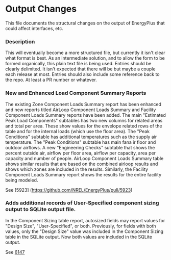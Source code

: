 Output Changes
==============

This file documents the structural changes on the output of EnergyPlus that could affect interfaces, etc.

### Description

This will eventually become a more structured file, but currently it isn't clear what format is best. As an intermediate solution, and to allow the form to be formed organically, this plain text file is being used. Entries should be clearly delimited.  It isn't expected that there will be but maybe a couple each release at most. Entries should also include some reference back to the repo.  At least a PR number or whatever.

### New and Enhanced Load Component Summary Reports

The existing Zone Component Loads Summary report has been enhanced and new reports titled AirLoop Component Loads Summary and Facility Component Loads Summary reports have been added. The main "Estimated Peak Load Components" subtables has two new columns for related areas and total per area. These show values for the envelope related rows of the table and for the internal loads (which use the floor area). The "Peak Conditions" subtable has additional temperatures such as the supply air temperature. The "Peak Conditions" subtable has main fana ir floor and outdoor airflows. A new "Engineering Checks" subtable that shows the percent outside air, airflow per floor area, airflow per  capacity, area per capacity and number of people. AirLoop Component Loads Summary table shows similar results that are based on the combined airloop results and shows which zones are included in the results. Similarly, the Facility Component Loads Summary report shows the results for the entire facility being modeled.

See [5923] (https://github.com/NREL/EnergyPlus/pull/5923)

### Adds additional records of User-Specified component sizing output to SQLite output file. 

In the Component Sizing table report, autosized fields may report values for "Design Size", "User-Specified", or both.  Previously, for fields with both values, only the "Design Size" value was included in the Component Sizing table in the SQLite output.  Now both values are included in the SQLite output.

See [6147](https://github.com/NREL/EnergyPlus/pull/6147)

